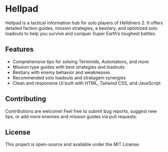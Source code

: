 # Hellpad

Hellpad is a tactical information hub for solo players of Helldivers 2. It offers detailed faction guides, mission strategies, a bestiary, and optimized solo loadouts to help you survive and conquer Super Earth’s toughest battles.

## Features

- Comprehensive tips for soloing Terminids, Automatons, and more  
- Mission type guides with best strategies and loadouts  
- Bestiary with enemy behavior and weaknesses  
- Recommended solo loadouts and stratagem synergies  
- Clean and responsive UI built with HTML, Tailwind CSS, and JavaScript  

## Contributing

Contributions are welcome! Feel free to submit bug reports, suggest new tips, or add more enemies and mission guides via pull requests.

## License

This project is open-source and available under the MIT License.
